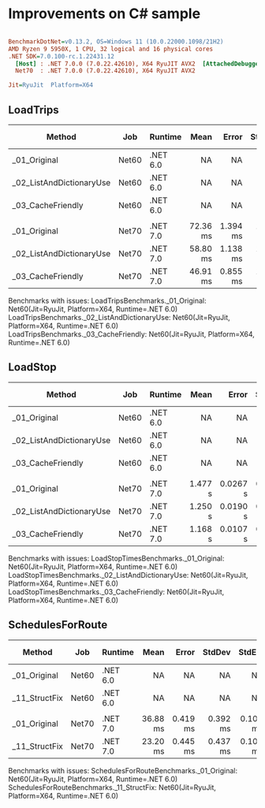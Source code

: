# Improvements on C# sample

``` ini

BenchmarkDotNet=v0.13.2, OS=Windows 11 (10.0.22000.1098/21H2)
AMD Ryzen 9 5950X, 1 CPU, 32 logical and 16 physical cores
.NET SDK=7.0.100-rc.1.22431.12
  [Host] : .NET 7.0.0 (7.0.22.42610), X64 RyuJIT AVX2  [AttachedDebugger]
  Net70  : .NET 7.0.0 (7.0.22.42610), X64 RyuJIT AVX2

Jit=RyuJit  Platform=X64  

```

## LoadTrips

| Method                   | Job   | Runtime  |     Mean |    Error |   StdDev |   StdErr |      Min |       Q1 |   Median |       Q3 |      Max |  Op/s | Ratio | RatioSD | Rank | Baseline |      Gen0 |      Gen1 |      Gen2 |  Allocated | Alloc Ratio |
| ------------------------ | ----- | -------- | -------: | -------: | -------: | -------: | -------: | -------: | -------: | -------: | -------: | ----: | ----: | ------: | ---: | -------- | --------: | --------: | --------: | ---------: | ----------: |
| _01_Original             | Net60 | .NET 6.0 |       NA |       NA |       NA |       NA |       NA |       NA |       NA |       NA |       NA |    NA |     ? |       ? |    ? | Yes      |         - |         - |         - |          - |           ? |
| _02_ListAndDictionaryUse | Net60 | .NET 6.0 |       NA |       NA |       NA |       NA |       NA |       NA |       NA |       NA |       NA |    NA |     ? |       ? |    ? | No       |         - |         - |         - |          - |           ? |
| _03_CacheFriendly        | Net60 | .NET 6.0 |       NA |       NA |       NA |       NA |       NA |       NA |       NA |       NA |       NA |    NA |     ? |       ? |    ? | No       |         - |         - |         - |          - |           ? |
|                          |       |          |          |          |          |          |          |          |          |          |          |       |       |         |      |          |           |           |           |            |             |
| _01_Original             | Net70 | .NET 7.0 | 72.36 ms | 1.394 ms | 1.763 ms | 0.368 ms | 68.69 ms | 71.32 ms | 72.89 ms | 73.93 ms | 74.63 ms | 13.82 |  1.00 |    0.00 |    3 | Yes      | 4285.7143 | 3142.8571 | 1285.7143 | 63080637 B |        1.00 |
| _02_ListAndDictionaryUse | Net70 | .NET 7.0 | 58.80 ms | 1.138 ms | 1.633 ms | 0.309 ms | 55.40 ms | 57.41 ms | 59.06 ms | 59.67 ms | 61.51 ms | 17.01 |  0.81 |    0.03 |    2 | No       | 3500.0000 | 3375.0000 | 1125.0000 | 47521557 B |        0.75 |
| _03_CacheFriendly        | Net70 | .NET 7.0 | 46.91 ms | 0.855 ms | 1.331 ms | 0.235 ms | 44.42 ms | 45.92 ms | 46.64 ms | 47.63 ms | 49.94 ms | 21.32 |  0.65 |    0.03 |    1 | No       | 3272.7273 | 2454.5455 |  909.0909 | 46362841 B |        0.73 |

Benchmarks with issues:
  LoadTripsBenchmarks._01_Original: Net60(Jit=RyuJit, Platform=X64, Runtime=.NET 6.0)
  LoadTripsBenchmarks._02_ListAndDictionaryUse: Net60(Jit=RyuJit, Platform=X64, Runtime=.NET 6.0)
  LoadTripsBenchmarks._03_CacheFriendly: Net60(Jit=RyuJit, Platform=X64, Runtime=.NET 6.0)

## LoadStop

| Method                   | Job   | Runtime  |    Mean |    Error |   StdDev |   StdErr |     Min |      Q1 |  Median |      Q3 |     Max |   Op/s | Ratio | RatioSD | Rank | Baseline |       Gen0 |       Gen1 |      Gen2 |    Allocated | Alloc Ratio |
| ------------------------ | ----- | -------- | ------: | -------: | -------: | -------: | ------: | ------: | ------: | ------: | ------: | -----: | ----: | ------: | ---: | -------- | ---------: | ---------: | --------: | -----------: | ----------: |
| _01_Original             | Net60 | .NET 6.0 |      NA |       NA |       NA |       NA |      NA |      NA |      NA |      NA |      NA |     NA |     ? |       ? |    ? | Yes      |          - |          - |         - |            - |           ? |
| _02_ListAndDictionaryUse | Net60 | .NET 6.0 |      NA |       NA |       NA |       NA |      NA |      NA |      NA |      NA |      NA |     NA |     ? |       ? |    ? | No       |          - |          - |         - |            - |           ? |
| _03_CacheFriendly        | Net60 | .NET 6.0 |      NA |       NA |       NA |       NA |      NA |      NA |      NA |      NA |      NA |     NA |     ? |       ? |    ? | No       |          - |          - |         - |            - |           ? |
|                          |       |          |         |          |          |          |         |         |         |         |         |        |       |         |      |          |            |            |           |              |             |
| _01_Original             | Net70 | .NET 7.0 | 1.477 s | 0.0267 s | 0.0237 s | 0.0063 s | 1.425 s | 1.469 s | 1.478 s | 1.489 s | 1.518 s | 0.6769 |  1.00 |    0.00 |    3 | Yes      | 62000.0000 | 61000.0000 | 5000.0000 | 1157427448 B |        1.00 |
| _02_ListAndDictionaryUse | Net70 | .NET 7.0 | 1.250 s | 0.0190 s | 0.0159 s | 0.0044 s | 1.222 s | 1.240 s | 1.252 s | 1.265 s | 1.270 s | 0.8001 |  0.85 |    0.02 |    2 | No       | 50000.0000 | 49000.0000 | 6000.0000 |  869224072 B |        0.75 |
| _03_CacheFriendly        | Net70 | .NET 7.0 | 1.168 s | 0.0107 s | 0.0095 s | 0.0025 s | 1.156 s | 1.161 s | 1.164 s | 1.172 s | 1.186 s | 0.8562 |  0.79 |    0.02 |    1 | No       | 51000.0000 | 50000.0000 | 6000.0000 |  899098344 B |        0.78 |

Benchmarks with issues:
  LoadStopTimesBenchmarks._01_Original: Net60(Jit=RyuJit, Platform=X64, Runtime=.NET 6.0)
  LoadStopTimesBenchmarks._02_ListAndDictionaryUse: Net60(Jit=RyuJit, Platform=X64, Runtime=.NET 6.0)
  LoadStopTimesBenchmarks._03_CacheFriendly: Net60(Jit=RyuJit, Platform=X64, Runtime=.NET 6.0)

## SchedulesForRoute

| Method        | Job   | Runtime  |     Mean |    Error |   StdDev |   StdErr |      Min |      Max |   Median |       Q1 |       Q3 |  Op/s | Ratio | RatioSD | Rank |      Gen0 |      Gen1 |  Allocated | Alloc Ratio |
| ------------- | ----- | -------- | -------: | -------: | -------: | -------: | -------: | -------: | -------: | -------: | -------: | ----: | ----: | ------: | ---: | --------: | --------: | ---------: | ----------: |
| _01_Original  | Net60 | .NET 6.0 |       NA |       NA |       NA |       NA |       NA |       NA |       NA |       NA |       NA |    NA |     ? |       ? |    ? |         - |         - |          - |           ? |
| _11_StructFix | Net60 | .NET 6.0 |       NA |       NA |       NA |       NA |       NA |       NA |       NA |       NA |       NA |    NA |     ? |       ? |    ? |         - |         - |          - |           ? |
|               |       |          |          |          |          |          |          |          |          |          |          |       |       |         |      |           |           |            |             |
| _01_Original  | Net70 | .NET 7.0 | 36.88 ms | 0.419 ms | 0.392 ms | 0.101 ms | 36.31 ms | 37.59 ms | 36.72 ms | 36.61 ms | 37.27 ms | 27.11 |  1.00 |    0.00 |    2 | 5000.0000 | 1214.2857 | 85135720 B |        1.00 |
| _11_StructFix | Net70 | .NET 7.0 | 23.20 ms | 0.445 ms | 0.437 ms | 0.109 ms | 22.73 ms | 24.12 ms | 23.09 ms | 22.85 ms | 23.38 ms | 43.11 |  0.63 |    0.01 |    1 | 2437.5000 |  875.0000 | 40924442 B |        0.48 |

Benchmarks with issues:
  SchedulesForRouteBenchmarks._01_Original: Net60(Jit=RyuJit, Platform=X64, Runtime=.NET 6.0)
  SchedulesForRouteBenchmarks._11_StructFix: Net60(Jit=RyuJit, Platform=X64, Runtime=.NET 6.0)
